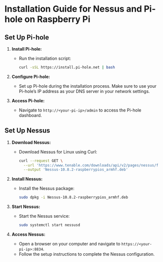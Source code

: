 # Installation Guide for Nessus and Pi-hole on Raspberry Pi

## Set Up Pi-hole

1. **Install Pi-hole:**
   - Run the installation script:
     ```bash
     curl -sSL https://install.pi-hole.net | bash
     ```

2. **Configure Pi-hole:**
   - Set up Pi-hole during the installation process. Make sure to use your Pi-hole’s IP address as your DNS server in your network settings.

3. **Access Pi-hole:**
   - Navigate to `http://<your-pi-ip>/admin` to access the Pi-hole dashboard.

## Set Up Nessus

1. **Download Nessus:**
   - Download Nessus for Linux using Curl:
     ```bash
     curl --request GET \
       --url 'https://www.tenable.com/downloads/api/v2/pages/nessus/files/Nessus-10.8.2-raspberrypios_armhf.deb' \
       --output 'Nessus-10.8.2-raspberrypios_armhf.deb'
     ```

2. **Install Nessus:**
   - Install the Nessus package:
     ```bash
     sudo dpkg -i Nessus-10.8.2-raspberrypios_armhf.deb
     ```

3. **Start Nessus:**
   - Start the Nessus service:
     ```bash
     sudo systemctl start nessusd
     ```

4. **Access Nessus:**
   - Open a browser on your computer and navigate to `https://<your-pi-ip>:8834`.
   - Follow the setup instructions to complete the Nessus configuration.

  

